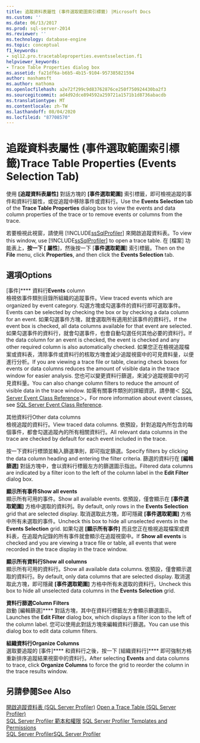 ```yaml
---
title: 追蹤資料表屬性 (事件選取範圍索引標籤) |Microsoft Docs
ms.custom: ''
ms.date: 06/13/2017
ms.prod: sql-server-2014
ms.reviewer: ''
ms.technology: database-engine
ms.topic: conceptual
f1_keywords:
- sql12.pro.tracetableproperties.eventsselection.f1
helpviewer_keywords:
- Trace Table Properties dialog box
ms.assetid: fa21df6a-b6b5-4b15-9104-957385821594
author: mashamsft
ms.author: mathoma
ms.openlocfilehash: a2e72f299c9d83762876ce250f750924430ba2f3
ms.sourcegitcommit: ad4d92dce894592a259721a1571b1d8736abacdb
ms.translationtype: MT
ms.contentlocale: zh-TW
ms.lasthandoff: 08/04/2020
ms.locfileid: "87708570"
---
```

# <a name="trace-table-properties-events-selection-tab"></a><span data-ttu-id="738a0-102">追蹤資料表屬性 (事件選取範圍索引標籤)</span><span class="sxs-lookup"><span data-stu-id="738a0-102">Trace Table Properties (Events Selection Tab)</span></span>
  <span data-ttu-id="738a0-103">使用 **[追蹤資料表屬性]** 對話方塊的 **[事件選取範圍]** 索引標籤，即可檢視追蹤的事件和資料行屬性，或從追蹤中移除事件或資料行。</span><span class="sxs-lookup"><span data-stu-id="738a0-103">Use the **Events Selection** tab of the **Trace Table Properties** dialog box to view the events and data column properties of the trace or to remove events or columns from the trace.</span></span>  
  
 <span data-ttu-id="738a0-104">若要檢視此視窗，請使用 [!INCLUDE[ssSqlProfiler](../includes/sssqlprofiler-md.md)] 來開啟追蹤資料表。</span><span class="sxs-lookup"><span data-stu-id="738a0-104">To view this window, use [!INCLUDE[ssSqlProfiler](../includes/sssqlprofiler-md.md)] to open a trace table.</span></span> <span data-ttu-id="738a0-105">在 [檔案] 功能表上，**按一下 [** **屬性**]，然後按一下 [**事件選取範圍**] 索引標籤。</span><span class="sxs-lookup"><span data-stu-id="738a0-105">Then on the **File** menu, click **Properties**, and then click the **Events Selection** tab.</span></span>  
  
## <a name="options"></a><span data-ttu-id="738a0-106">選項</span><span class="sxs-lookup"><span data-stu-id="738a0-106">Options</span></span>  
 <span data-ttu-id="738a0-107">[事件]\*\*\*\* 資料行</span><span class="sxs-lookup"><span data-stu-id="738a0-107">**Events** column</span></span>  
 <span data-ttu-id="738a0-108">檢視依事件類別目錄所組織的追蹤事件。</span><span class="sxs-lookup"><span data-stu-id="738a0-108">View traced events which are organized by event category.</span></span> <span data-ttu-id="738a0-109">勾選方塊或勾選事件的資料行即可選取事件。</span><span class="sxs-lookup"><span data-stu-id="738a0-109">Events can be selected by checking the box or by checking a data column for an event.</span></span> <span data-ttu-id="738a0-110">如果勾選事件方塊，就會選取所有適用於該事件的資料行。</span><span class="sxs-lookup"><span data-stu-id="738a0-110">If the event box is checked, all data columns available for that event are selected.</span></span> <span data-ttu-id="738a0-111">如果勾選事件的資料行，就會勾選事件，也會自動勾選任何其他必要的資料行。</span><span class="sxs-lookup"><span data-stu-id="738a0-111">If the data column for an event is checked, the event is checked and any other required column is also automatically checked.</span></span> <span data-ttu-id="738a0-112">如果您正在檢視追蹤檔案或資料表，清除事件或資料行的核取方塊會減少追蹤視窗中的可見資料量，以便進行分析。</span><span class="sxs-lookup"><span data-stu-id="738a0-112">If you are viewing a trace file or table, clearing check boxes for events or data columns reduces the amount of visible data in the trace window for easier analysis.</span></span> <span data-ttu-id="738a0-113">您也可以變更資料行篩選，來減少追蹤視窗中的可見資料量。</span><span class="sxs-lookup"><span data-stu-id="738a0-113">You can also change column filters to reduce the amount of visible data in the trace window.</span></span> <span data-ttu-id="738a0-114">如需有關事件類別的詳細資訊，請參閱＜ [SQL Server Event Class Reference](../relational-databases/event-classes/sql-server-event-class-reference.md)＞。</span><span class="sxs-lookup"><span data-stu-id="738a0-114">For more information about event classes, see [SQL Server Event Class Reference](../relational-databases/event-classes/sql-server-event-class-reference.md).</span></span>  
  
 <span data-ttu-id="738a0-115">其他資料行</span><span class="sxs-lookup"><span data-stu-id="738a0-115">Other data columns</span></span>  
 <span data-ttu-id="738a0-116">檢視追蹤的資料行。</span><span class="sxs-lookup"><span data-stu-id="738a0-116">View traced data columns.</span></span> <span data-ttu-id="738a0-117">依預設，針對追蹤內所包含的每個事件，都會勾選追蹤內的所有相關資料行。</span><span class="sxs-lookup"><span data-stu-id="738a0-117">All relevant data columns in the trace are checked by default for each event included in the trace.</span></span>  
  
 <span data-ttu-id="738a0-118">按一下資料行標頭並輸入篩選準則，即可指定篩選。</span><span class="sxs-lookup"><span data-stu-id="738a0-118">Specify filters by clicking the data column heading and entering the filter criteria.</span></span> <span data-ttu-id="738a0-119">篩選的資料行在 **[編輯篩選]** 對話方塊中，會以資料行標籤左方的篩選圖示指出。</span><span class="sxs-lookup"><span data-stu-id="738a0-119">Filtered data columns are indicated by a filter icon to the left of the column label in the **Edit Filter** dialog box.</span></span>  
  
 <span data-ttu-id="738a0-120">**顯示所有事件**</span><span class="sxs-lookup"><span data-stu-id="738a0-120">**Show all events**</span></span>  
 <span data-ttu-id="738a0-121">顯示所有可用的事件。</span><span class="sxs-lookup"><span data-stu-id="738a0-121">Show all available events.</span></span> <span data-ttu-id="738a0-122">依預設，僅會顯示在 **[事件選取範圍]** 方格中選取的資料列。</span><span class="sxs-lookup"><span data-stu-id="738a0-122">By default, only rows in the **Events Selection** grid that are selected display.</span></span> <span data-ttu-id="738a0-123">取消選取此方塊，即可隱藏 **[事件選取範圍]** 方格中所有未選取的事件。</span><span class="sxs-lookup"><span data-stu-id="738a0-123">Uncheck this box to hide all unselected events in the **Events Selection** grid.</span></span> <span data-ttu-id="738a0-124">如果勾選 **[顯示所有事件]** 而且您正在檢視追蹤檔案或資料表，在追蹤內記錄的所有事件就會顯示在追蹤視窗中。</span><span class="sxs-lookup"><span data-stu-id="738a0-124">If **Show all events** is checked and you are viewing a trace file or table, all events that were recorded in the trace display in the trace window.</span></span>  
  
 <span data-ttu-id="738a0-125">**顯示所有資料行**</span><span class="sxs-lookup"><span data-stu-id="738a0-125">**Show all columns**</span></span>  
 <span data-ttu-id="738a0-126">顯示所有可用的資料行。</span><span class="sxs-lookup"><span data-stu-id="738a0-126">Show all available data columns.</span></span> <span data-ttu-id="738a0-127">依預設，僅會顯示選取的資料行。</span><span class="sxs-lookup"><span data-stu-id="738a0-127">By default, only data columns that are selected display.</span></span> <span data-ttu-id="738a0-128">取消選取此方塊，即可隱藏 **[事件選取範圍]** 方格中所有未選取的資料行。</span><span class="sxs-lookup"><span data-stu-id="738a0-128">Uncheck this box to hide all unselected data columns in the **Events Selection** grid.</span></span>  
  
 <span data-ttu-id="738a0-129">**資料行篩選**</span><span class="sxs-lookup"><span data-stu-id="738a0-129">**Column Filters**</span></span>  
 <span data-ttu-id="738a0-130">啟動 [編輯篩選]\*\*\*\* 對話方塊，其中在資料行標籤左方會顯示篩選圖示。</span><span class="sxs-lookup"><span data-stu-id="738a0-130">Launches the **Edit Filter** dialog box, which displays a filter icon to the left of the column label.</span></span> <span data-ttu-id="738a0-131">您可以使用此對話方塊來編輯資料行篩選。</span><span class="sxs-lookup"><span data-stu-id="738a0-131">You can use this dialog box to edit data column filters.</span></span>  
  
 <span data-ttu-id="738a0-132">**組織資料行**</span><span class="sxs-lookup"><span data-stu-id="738a0-132">**Organize Columns**</span></span>  
 <span data-ttu-id="738a0-133">選取要追蹤的 [事件]\*\*\*\* 和資料行之後，按一下 [組織資料行]\*\*\*\* 即可強制方格重新排序追蹤結果視窗中的資料行。</span><span class="sxs-lookup"><span data-stu-id="738a0-133">After selecting **Events** and data columns to trace, click **Organize Columns** to force the grid to reorder the column in the trace results window.</span></span>  
  
## <a name="see-also"></a><span data-ttu-id="738a0-134">另請參閱</span><span class="sxs-lookup"><span data-stu-id="738a0-134">See Also</span></span>  
 <span data-ttu-id="738a0-135">[開啟追蹤資料表 &#40;SQL Server Profiler&#41;](../tools/sql-server-profiler/open-a-trace-table-sql-server-profiler.md) </span><span class="sxs-lookup"><span data-stu-id="738a0-135">[Open a Trace Table &#40;SQL Server Profiler&#41;](../tools/sql-server-profiler/open-a-trace-table-sql-server-profiler.md) </span></span>  
 <span data-ttu-id="738a0-136">[SQL Server Profiler 範本和權限](../tools/sql-server-profiler/sql-server-profiler-templates-and-permissions.md) </span><span class="sxs-lookup"><span data-stu-id="738a0-136">[SQL Server Profiler Templates and Permissions](../tools/sql-server-profiler/sql-server-profiler-templates-and-permissions.md) </span></span>  
 [<span data-ttu-id="738a0-137">SQL Server Profiler</span><span class="sxs-lookup"><span data-stu-id="738a0-137">SQL Server Profiler</span></span>](../tools/sql-server-profiler/sql-server-profiler.md)  
  
  
